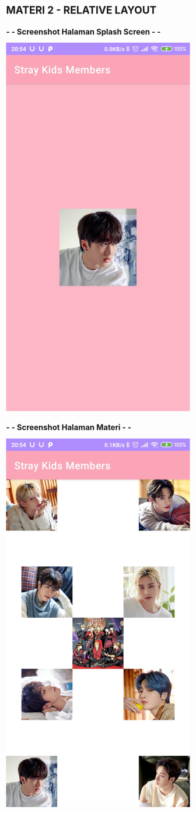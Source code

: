 # MATERI 2 - RELATIVE LAYOUT

## - - Screenshot Halaman Splash Screen - -
![Alt Text](https://github.com/christianykyo/Materi2_RelativeLayout/blob/master/2.1%20Splash.jpg)

## - - Screenshot Halaman Materi - -
![Alt Text](https://github.com/christianykyo/Materi2_RelativeLayout/blob/master/2.2%20Materi.jpg)
